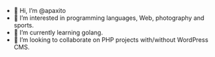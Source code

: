 - 👋 Hi, I’m @apaxito
- 👀 I’m interested in programming languages, Web, photography and sports.
- 🌱 I’m currently learning golang.
- 💞️ I’m looking to collaborate on PHP projects with/without WordPress CMS.
